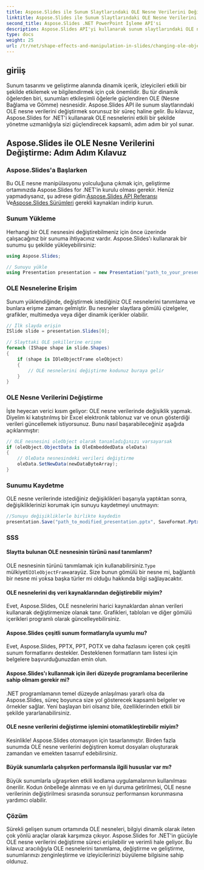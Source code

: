 ```yaml
---
title: Aspose.Slides ile Sunum Slaytlarındaki OLE Nesne Verilerini Değiştirme
linktitle: Aspose.Slides ile Sunum Slaytlarındaki OLE Nesne Verilerini Değiştirme
second_title: Aspose.Slides .NET PowerPoint İşleme API'si
description: Aspose.Slides API'yi kullanarak sunum slaytlarındaki OLE nesne verilerini verimli bir şekilde nasıl değiştireceğinizi öğrenin. Bu adım adım kılavuz, kod örnekleri ve temel bilgiler sağlar.
type: docs
weight: 25
url: /tr/net/shape-effects-and-manipulation-in-slides/changing-ole-object-data/
---
```


## giriiş

Sunum tasarımı ve geliştirme alanında dinamik içerik, izleyicileri etkili bir şekilde etkilemek ve bilgilendirmek için çok önemlidir. Bu tür dinamik öğelerden biri, sunumları etkileşimli öğelerle güçlendiren OLE (Nesne Bağlama ve Gömme) nesnesidir. Aspose.Slides API ile sunum slaytlarındaki OLE nesne verilerini değiştirmek sorunsuz bir süreç haline gelir. Bu kılavuz, Aspose.Slides for .NET'i kullanarak OLE nesnelerini etkili bir şekilde yönetme uzmanlığıyla sizi güçlendirecek kapsamlı, adım adım bir yol sunar.

## Aspose.Slides ile OLE Nesne Verilerini Değiştirme: Adım Adım Kılavuz

### Aspose.Slides'a Başlarken

 Bu OLE nesne manipülasyonu yolculuğuna çıkmak için, geliştirme ortamınızda Aspose.Slides for .NET'in kurulu olması gerekir. Henüz yapmadıysanız, şu adrese gidin:[Aspose.Slides API Referansı](https://reference.aspose.com/slides/net/) Ve[Aspose.Slides Sürümleri](https://releases.aspose.com/slides/net/) gerekli kaynakları indirip kurun.

### Sunum Yükleme

Herhangi bir OLE nesnesini değiştirebilmeniz için önce üzerinde çalışacağınız bir sunuma ihtiyacınız vardır. Aspose.Slides'ı kullanarak bir sunumu şu şekilde yükleyebilirsiniz:

```csharp
using Aspose.Slides;

// Sunuyu yükle
using Presentation presentation = new Presentation("path_to_your_presentation.pptx");
```

### OLE Nesnelerine Erişim

Sunum yüklendiğinde, değiştirmek istediğiniz OLE nesnelerini tanımlama ve bunlara erişme zamanı gelmiştir. Bu nesneler slaytlara gömülü çizelgeler, grafikler, multimedya veya diğer dinamik içerikler olabilir.

```csharp
// İlk slayda erişin
ISlide slide = presentation.Slides[0];

// Slayttaki OLE şekillerine erişme
foreach (IShape shape in slide.Shapes)
{
    if (shape is IOleObjectFrame oleObject)
    {
        // OLE nesnelerini değiştirme kodunuz buraya gelir
    }
}
```

### OLE Nesne Verilerini Değiştirme

İşte heyecan verici kısım geliyor: OLE nesne verilerinde değişiklik yapmak. Diyelim ki katıştırılmış bir Excel elektronik tablonuz var ve onun gösterdiği verileri güncellemek istiyorsunuz. Bunu nasıl başarabileceğiniz aşağıda açıklanmıştır:

```csharp
// OLE nesnesini oleObject olarak tanımladığınızı varsayarsak
if (oleObject.ObjectData is OleEmbeddedData oleData)
{
    // OleData nesnesindeki verileri değiştirme
    oleData.SetNewData(newDataByteArray);
}
```

### Sunumu Kaydetme

OLE nesne verilerinde istediğiniz değişiklikleri başarıyla yaptıktan sonra, değişikliklerinizi korumak için sunuyu kaydetmeyi unutmayın:

```csharp
//Sunuyu değişikliklerle birlikte kaydedin
presentation.Save("path_to_modified_presentation.pptx", SaveFormat.Pptx);
```

### SSS

#### Slaytta bulunan OLE nesnesinin türünü nasıl tanımlarım?

 OLE nesnesinin türünü tanımlamak için kullanabilirsiniz.`Type` mülkiyeti`IOleObjectFrame`arayüz. Size bunun gömülü bir nesne mi, bağlantılı bir nesne mi yoksa başka türler mi olduğu hakkında bilgi sağlayacaktır.

#### OLE nesnelerini dış veri kaynaklarından değiştirebilir miyim?

Evet, Aspose.Slides, OLE nesnelerini harici kaynaklardan alınan verileri kullanarak değiştirmenize olanak tanır. Grafikleri, tabloları ve diğer gömülü içerikleri programlı olarak güncelleyebilirsiniz.

#### Aspose.Slides çeşitli sunum formatlarıyla uyumlu mu?

Evet, Aspose.Slides, PPTX, PPT, POTX ve daha fazlasını içeren çok çeşitli sunum formatlarını destekler. Desteklenen formatların tam listesi için belgelere başvurduğunuzdan emin olun.

#### Aspose.Slides'ı kullanmak için ileri düzeyde programlama becerilerine sahip olmam gerekir mi?

.NET programlamanın temel düzeyde anlaşılması yararlı olsa da Aspose.Slides, süreç boyunca size yol gösterecek kapsamlı belgeler ve örnekler sağlar. Yeni başlayan biri olsanız bile, özelliklerinden etkili bir şekilde yararlanabilirsiniz.

#### OLE nesne verilerini değiştirme işlemini otomatikleştirebilir miyim?

Kesinlikle! Aspose.Slides otomasyon için tasarlanmıştır. Birden fazla sunumda OLE nesne verilerini değiştiren komut dosyaları oluşturarak zamandan ve emekten tasarruf edebilirsiniz.

#### Büyük sunumlarla çalışırken performansla ilgili hususlar var mı?

Büyük sunumlarla uğraşırken etkili kodlama uygulamalarının kullanılması önerilir. Kodun önbelleğe alınması ve en iyi duruma getirilmesi, OLE nesne verilerinin değiştirilmesi sırasında sorunsuz performansın korunmasına yardımcı olabilir.

### Çözüm

Sürekli gelişen sunum ortamında OLE nesneleri, bilgiyi dinamik olarak ileten çok yönlü araçlar olarak karşımıza çıkıyor. Aspose.Slides for .NET'in gücüyle OLE nesne verilerini değiştirme süreci erişilebilir ve verimli hale geliyor. Bu kılavuz aracılığıyla OLE nesnelerini tanımlama, değiştirme ve geliştirme, sunumlarınızı zenginleştirme ve izleyicilerinizi büyüleme bilgisine sahip oldunuz.